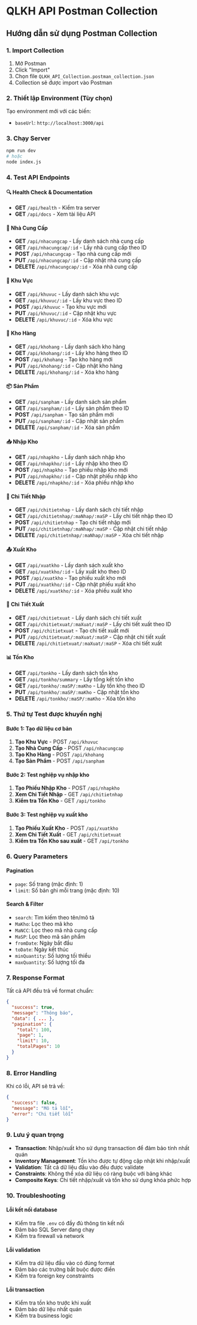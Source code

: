 # QLKH API Postman Collection

## Hướng dẫn sử dụng Postman Collection

### 1. Import Collection
1. Mở Postman
2. Click "Import" 
3. Chọn file `QLKH_API_Collection.postman_collection.json`
4. Collection sẽ được import vào Postman

### 2. Thiết lập Environment (Tùy chọn)
Tạo environment mới với các biến:
- `baseUrl`: `http://localhost:3000/api`

### 3. Chạy Server
```bash
npm run dev
# hoặc
node index.js
```

### 4. Test API Endpoints

#### 🔍 Health Check & Documentation
- **GET** `/api/health` - Kiểm tra server
- **GET** `/api/docs` - Xem tài liệu API

#### 👥 Nhà Cung Cấp
- **GET** `/api/nhacungcap` - Lấy danh sách nhà cung cấp
- **GET** `/api/nhacungcap/:id` - Lấy nhà cung cấp theo ID
- **POST** `/api/nhacungcap` - Tạo nhà cung cấp mới
- **PUT** `/api/nhacungcap/:id` - Cập nhật nhà cung cấp
- **DELETE** `/api/nhacungcap/:id` - Xóa nhà cung cấp

#### 🏢 Khu Vực
- **GET** `/api/khuvuc` - Lấy danh sách khu vực
- **GET** `/api/khuvuc/:id` - Lấy khu vực theo ID
- **POST** `/api/khuvuc` - Tạo khu vực mới
- **PUT** `/api/khuvuc/:id` - Cập nhật khu vực
- **DELETE** `/api/khuvuc/:id` - Xóa khu vực

#### 🏪 Kho Hàng
- **GET** `/api/khohang` - Lấy danh sách kho hàng
- **GET** `/api/khohang/:id` - Lấy kho hàng theo ID
- **POST** `/api/khohang` - Tạo kho hàng mới
- **PUT** `/api/khohang/:id` - Cập nhật kho hàng
- **DELETE** `/api/khohang/:id` - Xóa kho hàng

#### 📦 Sản Phẩm
- **GET** `/api/sanpham` - Lấy danh sách sản phẩm
- **GET** `/api/sanpham/:id` - Lấy sản phẩm theo ID
- **POST** `/api/sanpham` - Tạo sản phẩm mới
- **PUT** `/api/sanpham/:id` - Cập nhật sản phẩm
- **DELETE** `/api/sanpham/:id` - Xóa sản phẩm

#### 📥 Nhập Kho
- **GET** `/api/nhapkho` - Lấy danh sách nhập kho
- **GET** `/api/nhapkho/:id` - Lấy nhập kho theo ID
- **POST** `/api/nhapkho` - Tạo phiếu nhập kho mới
- **PUT** `/api/nhapkho/:id` - Cập nhật phiếu nhập kho
- **DELETE** `/api/nhapkho/:id` - Xóa phiếu nhập kho

#### 📝 Chi Tiết Nhập
- **GET** `/api/chitietnhap` - Lấy danh sách chi tiết nhập
- **GET** `/api/chitietnhap/:maNhap/:maSP` - Lấy chi tiết nhập theo ID
- **POST** `/api/chitietnhap` - Tạo chi tiết nhập mới
- **PUT** `/api/chitietnhap/:maNhap/:maSP` - Cập nhật chi tiết nhập
- **DELETE** `/api/chitietnhap/:maNhap/:maSP` - Xóa chi tiết nhập

#### 📤 Xuất Kho
- **GET** `/api/xuatkho` - Lấy danh sách xuất kho
- **GET** `/api/xuatkho/:id` - Lấy xuất kho theo ID
- **POST** `/api/xuatkho` - Tạo phiếu xuất kho mới
- **PUT** `/api/xuatkho/:id` - Cập nhật phiếu xuất kho
- **DELETE** `/api/xuatkho/:id` - Xóa phiếu xuất kho

#### 📄 Chi Tiết Xuất
- **GET** `/api/chitietxuat` - Lấy danh sách chi tiết xuất
- **GET** `/api/chitietxuat/:maXuat/:maSP` - Lấy chi tiết xuất theo ID
- **POST** `/api/chitietxuat` - Tạo chi tiết xuất mới
- **PUT** `/api/chitietxuat/:maXuat/:maSP` - Cập nhật chi tiết xuất
- **DELETE** `/api/chitietxuat/:maXuat/:maSP` - Xóa chi tiết xuất

#### 📊 Tồn Kho
- **GET** `/api/tonkho` - Lấy danh sách tồn kho
- **GET** `/api/tonkho/summary` - Lấy tổng kết tồn kho
- **GET** `/api/tonkho/:maSP/:maKho` - Lấy tồn kho theo ID
- **PUT** `/api/tonkho/:maSP/:maKho` - Cập nhật tồn kho
- **DELETE** `/api/tonkho/:maSP/:maKho` - Xóa tồn kho

### 5. Thứ tự Test được khuyến nghị

#### Bước 1: Tạo dữ liệu cơ bản
1. **Tạo Khu Vực** - POST `/api/khuvuc`
2. **Tạo Nhà Cung Cấp** - POST `/api/nhacungcap`
3. **Tạo Kho Hàng** - POST `/api/khohang`
4. **Tạo Sản Phẩm** - POST `/api/sanpham`

#### Bước 2: Test nghiệp vụ nhập kho
1. **Tạo Phiếu Nhập Kho** - POST `/api/nhapkho`
2. **Xem Chi Tiết Nhập** - GET `/api/chitietnhap`
3. **Kiểm tra Tồn Kho** - GET `/api/tonkho`

#### Bước 3: Test nghiệp vụ xuất kho
1. **Tạo Phiếu Xuất Kho** - POST `/api/xuatkho`
2. **Xem Chi Tiết Xuất** - GET `/api/chitietxuat`
3. **Kiểm tra Tồn Kho sau xuất** - GET `/api/tonkho`

### 6. Query Parameters

#### Pagination
- `page`: Số trang (mặc định: 1)
- `limit`: Số bản ghi mỗi trang (mặc định: 10)

#### Search & Filter
- `search`: Tìm kiếm theo tên/mô tả
- `MaKho`: Lọc theo mã kho
- `MaNCC`: Lọc theo mã nhà cung cấp
- `MaSP`: Lọc theo mã sản phẩm
- `fromDate`: Ngày bắt đầu
- `toDate`: Ngày kết thúc
- `minQuantity`: Số lượng tối thiểu
- `maxQuantity`: Số lượng tối đa

### 7. Response Format

Tất cả API đều trả về format chuẩn:

```json
{
  "success": true,
  "message": "Thông báo",
  "data": { ... },
  "pagination": {
    "total": 100,
    "page": 1,
    "limit": 10,
    "totalPages": 10
  }
}
```

### 8. Error Handling

Khi có lỗi, API sẽ trả về:

```json
{
  "success": false,
  "message": "Mô tả lỗi",
  "error": "Chi tiết lỗi"
}
```

### 9. Lưu ý quan trọng

- **Transaction**: Nhập/xuất kho sử dụng transaction để đảm bảo tính nhất quán
- **Inventory Management**: Tồn kho được tự động cập nhật khi nhập/xuất
- **Validation**: Tất cả dữ liệu đầu vào đều được validate
- **Constraints**: Không thể xóa dữ liệu có ràng buộc với bảng khác
- **Composite Keys**: Chi tiết nhập/xuất và tồn kho sử dụng khóa phức hợp

### 10. Troubleshooting

#### Lỗi kết nối database
- Kiểm tra file `.env` có đầy đủ thông tin kết nối
- Đảm bảo SQL Server đang chạy
- Kiểm tra firewall và network

#### Lỗi validation
- Kiểm tra dữ liệu đầu vào có đúng format
- Đảm bảo các trường bắt buộc được điền
- Kiểm tra foreign key constraints

#### Lỗi transaction
- Kiểm tra tồn kho trước khi xuất
- Đảm bảo dữ liệu nhất quán
- Kiểm tra business logic

